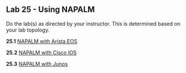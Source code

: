 ## Lab 25 - Using NAPALM

Do the lab(s) as directed by your instructor.  This is determined based on your lab topology.

**25.1** [NAPALM with Arista EOS](Lab_25_1_NAPALM_Arista.md)


**25.2** [NAPALM with Cisco IOS](Lab_25_2_NAPALM_IOS.md)

**25.3** [NAPALM with Junos](Lab_25_3_NAPALM_JUNOS.md)

